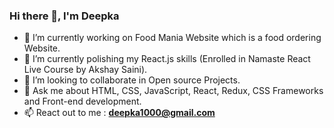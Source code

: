 ### Hi there 👋, I'm Deepka



- 🔭 I’m currently working on Food Mania Website which is a food ordering Website.
- 🌱 I’m currently polishing my React.js skills (Enrolled in Namaste React Live Course by Akshay Saini).
- 👯 I’m looking to collaborate in Open source Projects.
- 💬 Ask me about HTML, CSS, JavaScript, React, Redux, CSS Frameworks and Front-end development.
- 📫 React out to me : **deepka1000@gmail.com**

